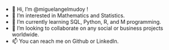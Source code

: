 - 👋 Hi, I’m @miguelangelmudoy !
- 👀 I’m interested in Mathematics and Statistics.
- 🌱 I’m currently learning SQL, Python, R, and M programming.
- 💞️ I’m looking to collaborate on any social or business projects worldwide.
- 📫 You can reach me on Github or LinkedIn.

<!---
miguelangelmudoy/miguelangelmudoy is a ✨ special ✨ repository because its `README.md` (this file) appears on your GitHub profile.
You can click the Preview link to take a look at your changes.
--->
